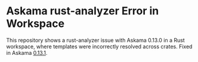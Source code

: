 # Askama rust-analyzer Error in Workspace

This repository shows a rust-analyzer issue with Askama 0.13.0 in a Rust workspace, where templates were incorrectly resolved across crates.
Fixed in Askama [0.13.1](https://github.com/askama-rs/askama/releases/tag/v0.13.1).
